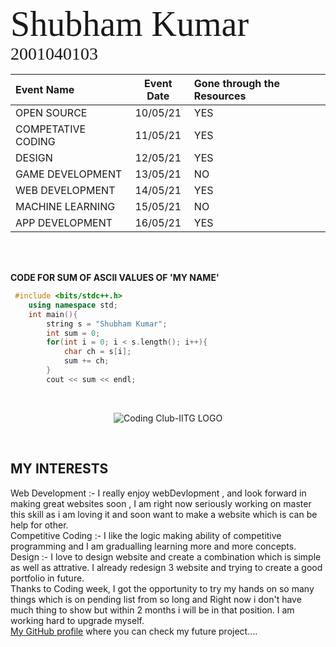 <span style="font-family:Bree Serif; font-size:4em;">Shubham Kumar</span>&nbsp; &nbsp;
<span style="font-family:Baloo; font-size:2em;">2001040103</span>
<br>

| **Event Name**     | **Event Date**  | **Gone through the Resources** |
| :-----------     | :-----------: | :----------                 |
| OPEN SOURCE          | 10/05/21      | YES    |
| COMPETATIVE CODING       | 11/05/21        | YES  |
| DESIGN    | 12/05/21  | YES    |
| GAME DEVELOPMENT  | 13/05/21  | NO   |
| WEB DEVELOPMENT   | 14/05/21  | YES   |
| MACHINE LEARNING   | 15/05/21 | NO    |
| APP DEVELOPMENT    | 16/05/21  | YES   |


<br>
<br>

**CODE FOR SUM OF ASCII VALUES OF 'MY NAME'**

```cpp
 #include <bits/stdc++.h>
    using namespace std;
    int main(){
        string s = "Shubham Kumar";
        int sum = 0;
        for(int i = 0; i < s.length(); i++){
            char ch = s[i];
            sum += ch;
        }
        cout << sum << endl;
```
<br>

<p align="center">

<span style="display:block;text-align:center">![Coding Club-IITG LOGO](https://raw.githubusercontent.com/codingiitg/open_source_submission/main/coding-club%20logo.png)</span>

</p>

<br>

## **MY INTERESTS**
Web Development :- I really enjoy webDevlopment , and look forward in making great websites soon , I am right now seriously working on master this skill as i am loving it and soon want to make a website which is can be help for other.<br>
Competitive Coding :- I like the logic making ability of competitive programming and I am gradualling learning more and more concepts.<br>
Design :- I love to design website and create a combination which is simple as well as attrative. I already redesign 3 website and trying to create a good portfolio in future.<br>
Thanks to Coding week, I got the opportunity to try my hands on so many things which is on pending list from so long
and Right now i don't have much thing to show but within 2 months i will be in that position. I am working hard to upgrade myself.<br>
[My GitHub profile](https://github.com/shubhamm700) where you can check my future project....